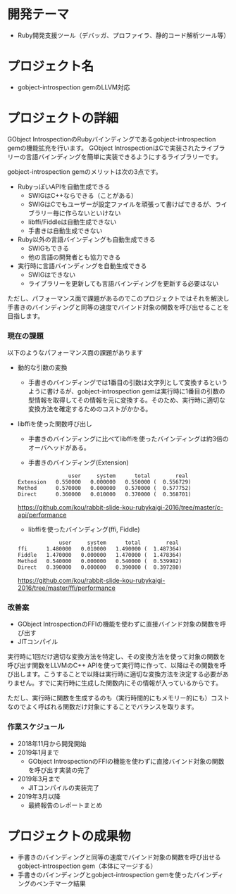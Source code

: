 # 開発テーマ

- Ruby開発支援ツール（デバッガ、プロファイラ、静的コード解析ツール等）

# プロジェクト名

- gobject-introspection gemのLLVM対応

# プロジェクトの詳細

GObject IntrospectionのRubyバインディングであるgobject-introspection gemの機能拡充を行います。
GObject IntrospectionはCで実装されたライブラリーの言語バインディングを簡単に実装できるようにするライブラリーです。

gobject-introspection gemのメリットは次の3点です。

- RubyっぽいAPIを自動生成できる
  - SWIGはC++ならできる（ことがある）
  - SWIGはCでもユーザーが設定ファイルを頑張って書けばできるが、ライブラリー毎に作らないといけない
  - libffi/Fiddleは自動生成できない
  - 手書きは自動生成できない
- Ruby以外の言語バインディングも自動生成できる
  - SWIGもできる
  - 他の言語の開発者とも協力できる
- 実行時に言語バインディングを自動生成できる
  - SWIGはできない
  - ライブラリーを更新しても言語バインディングを更新する必要はない

ただし、パフォーマンス面で課題があるのでこのプロジェクトではそれを解決し手書きのバインディングと同等の速度でバインド対象の関数を呼び出せることを目指します。

### 現在の課題

以下のようなパフォーマンス面の課題があります

- 動的な引数の変換
  - 手書きのバインディングでは1番目の引数は文字列として変換するというように書けるが、gobject-introspection gemは実行時に1番目の引数の型情報を取得してその情報を元に変換する。そのため、実行時に適切な変換方法を確定するためのコストがかかる。
- libffiを使った関数呼び出し
  - 手書きのバインディングに比べてlibffiを使ったバインディングは約3倍のオーバヘッドがある。

  - 手書きのバインディング(Extension)
  ```
                  user     system      total        real
  Extension   0.550000   0.000000   0.550000 (  0.556729)
  Method      0.570000   0.000000   0.570000 (  0.577752)
  Direct      0.360000   0.010000   0.370000 (  0.368701)
  ```
  https://github.com/kou/rabbit-slide-kou-rubykaigi-2016/tree/master/c-api/performance

  - libffiを使ったバインディング(ffi, Fiddle)
  ```
               user     system      total        real
  ffi      1.480000   0.010000   1.490000 (  1.487364)
  Fiddle   1.470000   0.000000   1.470000 (  1.478364)
  Method   0.540000   0.000000   0.540000 (  0.539982)
  Direct   0.390000   0.000000   0.390000 (  0.397280)
  ```
  https://github.com/kou/rabbit-slide-kou-rubykaigi-2016/tree/master/ffi/performance

### 改善案

- GObject IntrospectionのFFIの機能を使わずに直接バインド対象の関数を呼び出す
- JITコンパイル

実行時に1回だけ適切な変換方法を特定し、その変換方法を使って対象の関数を呼び出す関数をLLVMのC++ APIを使って実行時に作って、以降はその関数を呼び出します。こうすることで以降は実行時に適切な変換方法を決定する必要がありません。すでに実行時に生成した関数内にその情報が入っているからです。

ただし、実行時に関数を生成するのも（実行時間的にもメモリー的にも）コストなのでよく呼ばれる関数だけ対象にすることでバランスを取ります。

### 作業スケジュール

- 2018年11月から開発開始
- 2019年1月まで
  - GObject IntrospectionのFFIの機能を使わずに直接バインド対象の関数を呼び出す実装の完了
- 2019年3月まで
  - JITコンパイルの実装完了
- 2019年3月以降
  - 最終報告のレポートまとめ

# プロジェクトの成果物

- 手書きのバインディングと同等の速度でバインド対象の関数を呼び出せるgobject-introspection gem（本体にマージする）
- 手書きのバインディングとgobject-introspection gemを使ったバインディングのベンチマーク結果
